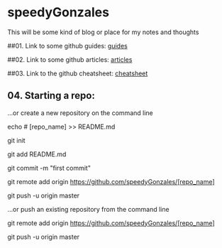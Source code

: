 # speedyGonzales
This will be some kind of blog or place for my notes and thoughts

##01. Link to some github guides: 
[guides](https://guides.github.com/)

##02. Link to some github articles:
[articles](https://help.github.com/articles/good-resources-for-learning-git-and-github/)

##03. Link to the github cheatsheet:
[cheatsheet](https://education.github.com/git-cheat-sheet-education.pdf)

## 04. Starting a repo: 
…or create a new repository on the command line

echo # [repo_name] >> README.md

git init

git add README.md

git commit -m "first commit"

git remote add origin https://github.com/speedyGonzales/[repo_name]

git push -u origin master

…or push an existing repository from the command line

git remote add origin https://github.com/speedyGonzales/[repo_name]

git push -u origin master
